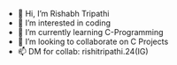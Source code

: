 - 👋 Hi, I’m Rishabh Tripathi
- 👀 I’m interested in coding
- 🌱 I’m currently learning C-Programming
- 💞️ I’m looking to collaborate on C Projects
- 📫 DM for collab: rishitripathi.24(IG)

<!---
rishabh-d34/rishabh-d34 is a ✨ special ✨ repository because its `README.md` (this file) appears on your GitHub profile.
You can click the Preview link to take a look at your changes.
--->
